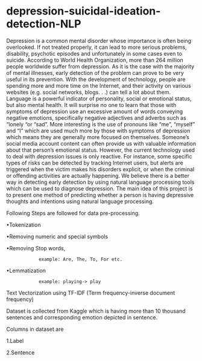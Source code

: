 # depression-suicidal-ideation-detection-NLP

Depression is a common mental disorder whose importance is often being overlooked. If not treated properly, it can lead to more serious problems, disability, psychotic episodes and unfortunately in some cases even to suicide. According to World Health Organization, more than 264 million people worldwide suffer from depression. As it is the case with the majority of mental illnesses, early detection of the problem can prove to be very useful in its prevention. With the development of technology, people are spending more and more time on the Internet, and their activity on various websites (e.g. social networks, blogs. . .) can tell a lot about them. Language is a powerful indicator of personality, social or emotional status, but also mental health. It will surprise no one to learn that those with symptoms of depression use an excessive amount of words conveying negative emotions, specifically negative adjectives and adverbs such as “lonely “or “sad”. More interesting is the use of pronouns like “me”, “myself” and “I” which are used much more by those with symptoms of depression which means they are generally more focused on themselves. Someone’s social media account content can often provide us with valuable information about that person’s emotional status. However, the current technology used to deal with depression issues is only reactive. For instance, some specific types of risks can be detected by tracking Internet users, but alerts are triggered when the victim makes his disorders explicit, or when the criminal or offending activities are actually happening. We believe there is a better way in detecting early detection by using natural language processing tools
which can be used to diagnose depression. The main idea of this project is to present one method of predicting whether a person is having depressive thoughts and intentions using natural language processing.


Following Steps are followed for data pre-processing.

•Tokenization

•Removing numeric and special symbols

•Removing Stop words,

                example: Are, The, To, For etc.
                
•Lemmatization 

                example: playing-> play
                
Text Vectorization using TF-IDF (Term frequency-inverse document frequency)


Dataset is collected from Kaggle which is having more than 10 thousand sentences and corresponding emotion depicted in sentence.

Columns in dataset are

1.Label

2.Sentence



